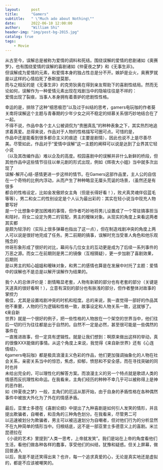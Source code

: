 ```yaml
---
layout:     post
title:      "Gamers"
subtitle:   " \"Much ado about Nothing\""
date:       2022-06-10 12:00:00
author:     "William Shi"
header-img: "img/post-bg-2015.jpg"
catalog: true
tags:
    - Movie
---
```

从古至今，误解总是被称为爱情的调料和死结。围绕误解的爱情的悲剧诸如《奥赛罗》，也有围绕爱情的误解的喜剧诸如《仲夏夜之梦》和《无事生非》。  
但误解成为爱情的元素，和爱情本身的独占性总是分不开。嫉妒是业火，奥赛罗就是以这样的心情掐死了泰斯提莫那，  
而与之相反的是《无事生非》的克劳狄奥在得到亲友帮助下的喜剧性结局。然而无论如何，误解作为一种爱情元素出现在戏剧当中的隐喻往往是不祥的：  
爱情出现了裂痕，当事人本身拥有着善妒的悲剧性性格。

幸运的是，排除了这种“细思极恐”以及过于纠结的思考，gamers电玩咖的作者葵关南将误解这个主题与青春期的少年少女之间不稳定的倾慕关系很巧妙地结合在了一起。  
不得不说，作品中各个主人公被调侃为“贵圈真乱”的种种表象之下，其实热烈地追求着真爱。总得来说，作品对于人物的性格描写可圈可点。可惜的是，  
作品中还是能看到很多都合主义的痕迹（主要是剧情），因此也说不上是尽善尽美。尽管如此，作品对于“爱情中误解”这一主题的阐释可以说是达到了业界其它轻小说  
（以及其改编作品）难以企及的高度。校园喜剧中的误解并非什么新鲜的桥段，但其他作品中这些情节往往以单元剧的形式出现，例如《辉夜大小姐》当中就多次出现了  
误解-解开心结-感情更进一步这样的情节。在Gamers这部作品里，主人公的自信在一个奇特的比例内浮动，从而产生了种种略显无厘头荒诞的场景，（虽然还是有很多  
都合的性格设定，比如金发傲娇女主角（但是长得好看！），败犬真灵魂伴侣蓝毛等等），男二和女二的性别设定是个人认为最出彩的：其实在轻小说当中现充人物要写好  
是一个比想象中更加困难的事情，但作者巧妙地将男儿设置成了一个常驻搞事担当和陪衬，将女二设定为男二的官配，男主的暧昧对象。从现实的角度上来看这两者其实都  
是颇为轻浮的（实际上很多弹幕也指出了这一点），但在制造戏剧冲突的角度上两人可以说是很好地完成了任务。男二前期的搞事，误解时充当受害人角色和他乐观残念的  
帅哥形象形成了很好的对比，幕间与几位女主的互动更是成为了后续一系列事件的万恶之源。而女二在前期则是男二的镜像（互相猜疑），更一步加剧了喜剧效果，后期则  
是以男主的知心姐姐和暧昧对象，和男二的感情也算是在发展中衬托了主题：爱情中的误解也不是总是以解开误解作为结果的。

我个人的总体评价是：剧情略显老套，人物有新颖的部分也有老套的部分（关键是天道真的很好看啊！），立意有深刻的部分也有肤浅的部分，但作者整体对故事的掌控力  
极佳，尤其是设置戏剧冲突的时机和程度。总的来说，我一直觉得一部好的作品其他不重要，人物的行为逻辑和性格一致，故事设定和人物关系一致，这就够了。《来自新  
世界》就是一个很好的例子，把一些性格的人物放在一个架空的世界当中，他们往后一切的行为往往都是出于自然的。自然不一定是必然，甚至很可能是一些偶然的事件在  
一直推进故事，但一定具有逻辑性。就是让我们想到：啊原来做出这样的举动，真的很像XXX能做的事情。从这个角度上来说，我觉得《来自新世界》还有《心连情结》，  
《gamers电玩咖》都是极具浪漫主义色彩的作品，他们更加强调抽象化的人物在社会关系，亲密关系当中的惊恐，焦虑，抑郁，愤怒和不安全感，而在寻找突破的同时也并  
未给出完全的，可以理性化的解答方案。而浪漫主义的另一个特点就是歌颂人类的情感而反抗理性和命运。在我看来，主角们经历的种种不幸几乎可以被称得上是神的恶作剧，  
如《仲夏夜之梦》一般，主角们的厄运从那开始，由于自身的矛盾性格在各种偶然事件中被放大外化为了外在的情感矛盾。

最后，亚里士多德在《喜剧论纲》中提出了九种喜剧是如何引人发笑的情形，并且提出欺骗者，自嘲者，和丑角的三种角色划分。在我看来，尽管男二可  
以迅速被划分为欺骗者，男主可以被迅速划分为自嘲者，但对他们行为的分析显然不在九种简单的情形当中。归根结底，这不是一部亚里士多德意义上的喜剧。米兰昆德拉在  
《小说的艺术》里提到“人类一思考，上帝就发笑”。我们是站在上帝的角度看他们生活，看他们做各种各样的蠢事，享受他们的纠结，犹豫和疑惑。但关上屏幕，做回普通人  
以后，我是不是还笑得出来？也许，每一个追求真爱的心，无论是真实地还是虚拟的，都是不应该被嘲笑的。

